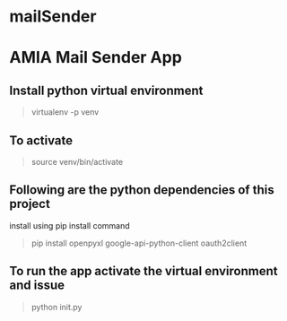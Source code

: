 # mailSender
# AMIA Mail Sender App #

## Install python virtual environment
>virtualenv -p <path-to-python-bin folder> venv

## To activate
>source venv/bin/activate

## Following are the python dependencies of this project
install using pip install command
> pip install openpyxl google-api-python-client oauth2client

## To run the app activate the virtual environment and issue 
> python init.py
